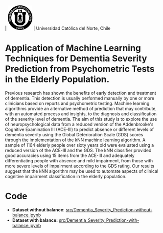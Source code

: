 | ![Universidad Católica del Norte](images/60x60-ucn-negro.png "www.ucn.cl") | Universidad Católica del Norte, Chile

# Application of Machine Learning Techniques for Dementia Severity Prediction from Psychometric Tests in the Elderly Population.

Previous research has shown the benefits of early detection and treatment of dementia. This detection is usually performed manually by one or more clinicians based on reports and psychometric testing. Machine learning algorithms provide an alternative method of prediction that may contribute, with an automated process and insights, to the diagnosis and classification of the severity level of dementia. The aim of this study is to explore the use of neuropsychological data from a reduced version of the Addenbrooke's Cognitive Examination III (ACE-III) to predict absence or different levels of dementia severity using the Global Deterioration Scale (GDS) scores through the implementation of the kNN machine learning algorithm. A sample of 1164 elderly people over sixty years old were evaluated using a reduced version of the ACE-III and the GDS. The kNN classifier provided good accuracies using 15 items from the ACE-III and adequately differentiating people with absence and mild impairment, from those with more severe levels of impairment according to the GDS rating. Our results suggest that the kNN algorithm may be used to automate aspects of clinical cognitive impairment classification in the elderly population.


# Code

* **Dataset without balance:** [src/Dementia_Severity_Prediction-without-balance.ipynb](src/Dementia_Severity_Prediction-without-balance.ipynb)
* **Dataset with balance:** [src/Dementia_Severity_Prediction-with-balance.ipynb](src/Dementia_Severity_Prediction_with_balance_checkpoint.ipynb)
